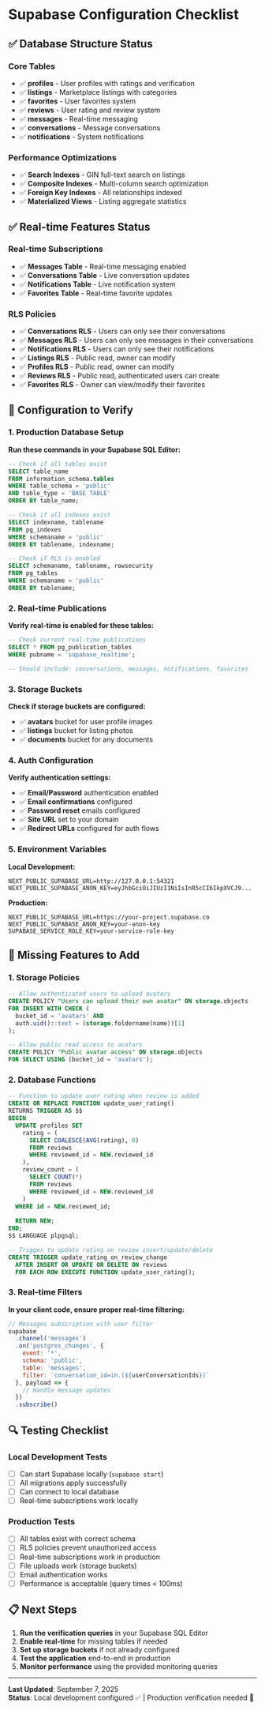 # Supabase Configuration Checklist

## ✅ Database Structure Status

### Core Tables
- ✅ **profiles** - User profiles with ratings and verification
- ✅ **listings** - Marketplace listings with categories
- ✅ **favorites** - User favorites system
- ✅ **reviews** - User rating and review system
- ✅ **messages** - Real-time messaging
- ✅ **conversations** - Message conversations
- ✅ **notifications** - System notifications

### Performance Optimizations
- ✅ **Search Indexes** - GIN full-text search on listings
- ✅ **Composite Indexes** - Multi-column search optimization
- ✅ **Foreign Key Indexes** - All relationships indexed
- ✅ **Materialized Views** - Listing aggregate statistics

## ✅ Real-time Features Status

### Real-time Subscriptions
- ✅ **Messages Table** - Real-time messaging enabled
- ✅ **Conversations Table** - Live conversation updates
- ✅ **Notifications Table** - Live notification system
- ✅ **Favorites Table** - Real-time favorite updates

### RLS Policies
- ✅ **Conversations RLS** - Users can only see their conversations
- ✅ **Messages RLS** - Users can only see messages in their conversations
- ✅ **Notifications RLS** - Users can only see their notifications
- ✅ **Listings RLS** - Public read, owner can modify
- ✅ **Profiles RLS** - Public read, owner can modify
- ✅ **Reviews RLS** - Public read, authenticated users can create
- ✅ **Favorites RLS** - Owner can view/modify their favorites

## 🔧 Configuration to Verify

### 1. Production Database Setup
**Run these commands in your Supabase SQL Editor:**

```sql
-- Check if all tables exist
SELECT table_name 
FROM information_schema.tables 
WHERE table_schema = 'public' 
AND table_type = 'BASE TABLE'
ORDER BY table_name;

-- Check if all indexes exist
SELECT indexname, tablename 
FROM pg_indexes 
WHERE schemaname = 'public'
ORDER BY tablename, indexname;

-- Check if RLS is enabled
SELECT schemaname, tablename, rowsecurity 
FROM pg_tables 
WHERE schemaname = 'public'
ORDER BY tablename;
```

### 2. Real-time Publications
**Verify real-time is enabled for these tables:**

```sql
-- Check current real-time publications
SELECT * FROM pg_publication_tables 
WHERE pubname = 'supabase_realtime';

-- Should include: conversations, messages, notifications, favorites
```

### 3. Storage Buckets
**Check if storage buckets are configured:**

- ✅ **avatars** bucket for user profile images
- ✅ **listings** bucket for listing photos
- ✅ **documents** bucket for any documents

### 4. Auth Configuration
**Verify authentication settings:**

- ✅ **Email/Password** authentication enabled
- ✅ **Email confirmations** configured
- ✅ **Password reset** emails configured
- ✅ **Site URL** set to your domain
- ✅ **Redirect URLs** configured for auth flows

### 5. Environment Variables
**Local Development:**
```env
NEXT_PUBLIC_SUPABASE_URL=http://127.0.0.1:54321
NEXT_PUBLIC_SUPABASE_ANON_KEY=eyJhbGciOiJIUzI1NiIsInR5cCI6IkpXVCJ9...
```

**Production:**
```env
NEXT_PUBLIC_SUPABASE_URL=https://your-project.supabase.co
NEXT_PUBLIC_SUPABASE_ANON_KEY=your-anon-key
SUPABASE_SERVICE_ROLE_KEY=your-service-role-key
```

## 🚀 Missing Features to Add

### 1. Storage Policies
```sql
-- Allow authenticated users to upload avatars
CREATE POLICY "Users can upload their own avatar" ON storage.objects
FOR INSERT WITH CHECK (
  bucket_id = 'avatars' AND 
  auth.uid()::text = (storage.foldername(name))[1]
);

-- Allow public read access to avatars
CREATE POLICY "Public avatar access" ON storage.objects
FOR SELECT USING (bucket_id = 'avatars');
```

### 2. Database Functions
```sql
-- Function to update user rating when review is added
CREATE OR REPLACE FUNCTION update_user_rating()
RETURNS TRIGGER AS $$
BEGIN
  UPDATE profiles SET
    rating = (
      SELECT COALESCE(AVG(rating), 0)
      FROM reviews
      WHERE reviewed_id = NEW.reviewed_id
    ),
    review_count = (
      SELECT COUNT(*)
      FROM reviews
      WHERE reviewed_id = NEW.reviewed_id
    )
  WHERE id = NEW.reviewed_id;
  
  RETURN NEW;
END;
$$ LANGUAGE plpgsql;

-- Trigger to update rating on review insert/update/delete
CREATE TRIGGER update_rating_on_review_change
  AFTER INSERT OR UPDATE OR DELETE ON reviews
  FOR EACH ROW EXECUTE FUNCTION update_user_rating();
```

### 3. Real-time Filters
**In your client code, ensure proper real-time filtering:**

```javascript
// Messages subscription with user filter
supabase
  .channel('messages')
  .on('postgres_changes', {
    event: '*',
    schema: 'public',
    table: 'messages',
    filter: `conversation_id=in.(${userConversationIds})`
  }, payload => {
    // Handle message updates
  })
  .subscribe()
```

## 🔍 Testing Checklist

### Local Development Tests
- [ ] Can start Supabase locally (`supabase start`)
- [ ] All migrations apply successfully
- [ ] Can connect to local database
- [ ] Real-time subscriptions work locally

### Production Tests
- [ ] All tables exist with correct schema
- [ ] RLS policies prevent unauthorized access
- [ ] Real-time subscriptions work in production
- [ ] File uploads work (storage buckets)
- [ ] Email authentication works
- [ ] Performance is acceptable (query times < 100ms)

## 📋 Next Steps

1. **Run the verification queries** in your Supabase SQL Editor
2. **Enable real-time** for missing tables if needed
3. **Set up storage buckets** if not already configured
4. **Test the application** end-to-end in production
5. **Monitor performance** using the provided monitoring queries

---

**Last Updated**: September 7, 2025  
**Status**: Local development configured ✅ | Production verification needed 🔄
